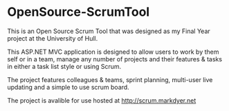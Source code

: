 # OpenSource-ScrumTool
This is an Open Source Scrum Tool that was designed as my Final Year project at the University of Hull.

This ASP.NET MVC application is designed to allow users to work by them self or in a team, manage any number of projects and their features & tasks in either a task list style or using Scrum.

The project features colleagues & teams, sprint planning, multi-user live updating and a simple to use scrum board.

The project is avalible for use hosted at http://scrum.markdyer.net
